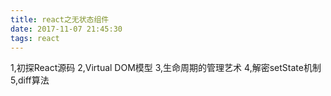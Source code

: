 ```yaml
---
title: react之无状态组件
date: 2017-11-07 21:45:30
tags: react
---
```

1,初探React源码
2,Virtual DOM模型
3,生命周期的管理艺术
4,解密setState机制
5,diff算法